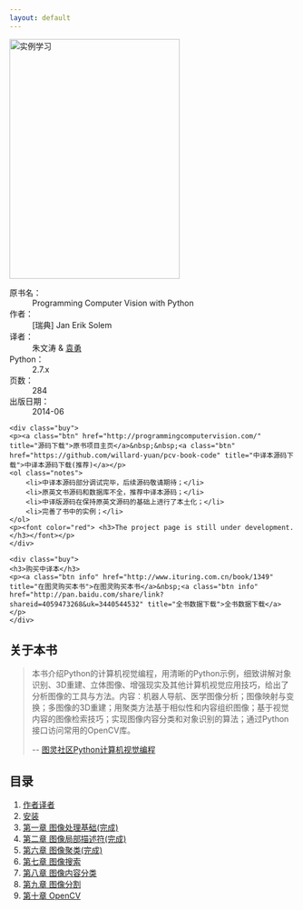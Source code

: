 ```yaml
---
layout: default
---
```


<div class="bookinfo">
	<img src="{{ site.url }}/assets/images/Case Studies.jpg" title="实例学习" alt="实例学习" width="300" height="422" />
	<dl>
		<dt>原书名：</dt>
		<dd>Programming Computer Vision with Python</dd>
		<dt>作者：</dt>
		<dd>[瑞典] Jan Erik Solem</dd>
		<dt>译者：</dt>
		<dd>朱文涛 & <a href="http://yuanyong.org/">袁勇</a></dd>
		<dt>Python：</dt>
		<dd>2.7.x</dd>
		<dt>页数：</dt>
		<dd>284</dd>
		<dt>出版日期：</dt>
		<dd>2014-06</dd>
	</dl>


	<div class="buy">
	<p><a class="btn" href="http://programmingcomputervision.com/" title="源码下载">原书项目主页</a>&nbsp;&nbsp;<a class="btn" href="https://github.com/willard-yuan/pcv-book-code" title="中译本源码下载">中译本源码下载(推荐)</a></p>
	<ol class="notes">
		<li>中译本源码部分调试完毕，后续源码敬请期待；</li>
        <li>原英文书源码和数据库不全，推荐中译本源码；</li>
		<li>中译版源码在保持原英文源码的基础上进行了本土化；</li>
        <li>完善了书中的实例；</li>
	</ol>
	<p><font color="red"> <h3>The project page is still under development.</h3></font></p>
	</div>
	
	<div class="buy">
	<h3>购买中译本</h3>
	<p><a class="btn info" href="http://www.ituring.com.cn/book/1349" title="在图灵购买本书">在图灵购买本书</a>&nbsp;<a class="btn info" href="http://pan.baidu.com/share/link?shareid=4059473268&uk=3440544532" title="全书数据下载">全书数据下载</a></p>
	</div>

<!--	<div class="buy">
	<p><a class="btn" href="http://www.ituring.com.cn/book/1333" title="使用支付宝购买电子书">支付宝付款</a>&nbsp;&nbsp;<a class="btn" href="https://sellfy.com/p/qwyU/" title="在图灵社区购买电子书">PayPal 付款</a></p>
	<ol class="notes">
		<li>电子书包含三种格式：PDF、ePub 和 mobi；</li>
        <li>使用支付宝购买只有 PDF 和 mobi 两种格式；</li>
		<li>购买后，错误修正等更新免费获取，不再收费；</li>
	</ol>
	</div> -->

</div>

<div class="clearfix"></div>

<div class="grid-2">
	<div class="announcement">
		<h2>关于本书</h2>
		<blockquote>
			<p>本书介绍Python的计算机视觉编程，用清晰的Python示例，细致讲解对象识别、3D重建、立体图像、增强现实及其他计算机视觉应用技巧，给出了分析图像的工具与方法。内容：机器人导航、医学图像分析；图像映射与变换；多图像的3D重建；用聚类方法基于相似性和内容组织图像；基于视觉内容的图像检索技巧；实现图像内容分类和对象识别的算法；通过Python接口访问常用的OpenCV库。</p>
			<p class="cite">-- <a href="http://www.ituring.com.cn/book/1349?q=python" title="programming computer vision with python Chinese translation" target="_blank">图灵社区Python计算机视觉编程</a></p>
		</blockquote>
	</div>
	<div class="menu">
		<h2>目录</h2>
		<ol>
			<li><a href="{{ site.url }}author.html" title="作者译者">作者译者</a></li>
			<li><a href="{{ site.url }}installation.html" title="安装">安装</a></li>
			<!--<li><a href="{{ site.url }}foreword.html" title="序">序</a></li>-->
			<li><a href="{{ site.url }}chapter1.html" title="第一章 图像处理基础">第一章 图像处理基础(完成)</a></li>
			<li><a href="{{ site.url }}chapter2.html" title="第二章 图像局部描述符">第二章 图像局部描述符(完成)</a></li>
		    <!--<li><a href="{{ site.url }}chapter3.html" title="第三章 基本静态的页面">第三章 基本静态的页面</a></li>-->
			<!--<li><a href="{{ site.url }}chapter4.html" title="第四章 Rails 背后的 Ruby">第四章 Rails 背后的 Ruby</a></li> -->
			<!--<li><a href="{{ site.url }}chapter5.html" title="第五章 完善布局">第五章 完善布局</a></li> -->
			<li><a href="{{ site.url }}chapter6.html" title="第六章 图像聚类">第六章 图像聚类(完成)</a></li>
			<li><a href="{{ site.url }}chapter7.html" title="第七章 图像搜索">第七章 图像搜索</a></li>
			<li><a href="{{ site.url }}chapter8.html" title="第八章 图像内容分类">第八章 图像内容分类</a></li>
			<li><a href="{{ site.url }}chapter9.html" title="第九章 图像分割">第九章 图像分割</a></li>
			<li><a href="{{ site.url }}chapter10.html" title="第十章 OpenCV">第十章 OpenCV</a></li>
<!--	 <li><a href="{{ site.url }}chapter11.html" title="附录 用户间互相关注">第十一章 关注用户</a></li> 注释掉原内容-->
		</ol>
	</div>
	<div class="clearfix"></div>
</div>
